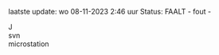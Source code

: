 laatste update: 
wo 08-11-2023  2:46   uur 
Status: FAALT - fout - 
<div class="service R">J</div><div class="service R">svn</div><div class="service Y">microstation</div>